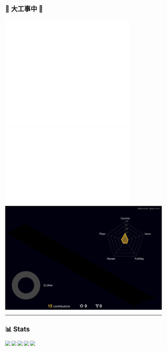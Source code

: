## 🚧 大工事中 🚧

<p align="left">
  <!-- Metrics 基本情報 -->
  <picture>
    <source media="(prefers-color-scheme: dark)" srcset="output/metrics.base.svg" width="400" />
    <source media="(prefers-color-scheme: light)" srcset="output/metrics.base.svg" width="400" />
    <img alt="GitHub Metrics" src="output/metrics.base.svg" width="400" />
  </picture>

  <!-- Metrics 詳細 -->
  <picture>
    <source media="(prefers-color-scheme: dark)" srcset="output/details.svg" width="400" />
    <source media="(prefers-color-scheme: light)" srcset="output/details.svg" width="400" />
    <img alt="GitHub Metrics Details" src="output/details.svg" width="400" />
  </picture>
</p>

<p align="left">
  <!-- 3D Contribution Graph -->
  <picture>
    <source media="(prefers-color-scheme: dark)" srcset="profile-3d-contrib/profile-night-rainbow.svg" width="700" />
    <source media="(prefers-color-scheme: light)" srcset="profile-3d-contrib/profile-season-animate.svg" width="700" />
    <img alt="3D Contribution Graph" src="profile-3d-contrib/profile-night-rainbow.svg" width="700" />
  </picture>
</p>

---

## 📊 Stats

![](http://github-profile-summary-cards.vercel.app/api/cards/profile-details?username=Sakura01117&theme=gruvbox)
![](http://github-profile-summary-cards.vercel.app/api/cards/repos-per-language?username=Sakura01117&theme=gruvbox)
![](http://github-profile-summary-cards.vercel.app/api/cards/most-commit-language?username=Sakura01117&theme=gruvbox)
![](http://github-profile-summary-cards.vercel.app/api/cards/stats?username=Sakura01117&theme=gruvbox)
![](http://github-profile-summary-cards.vercel.app/api/cards/productive-time?username=Sakura01117&theme=gruvbox&utcOffset=9)
